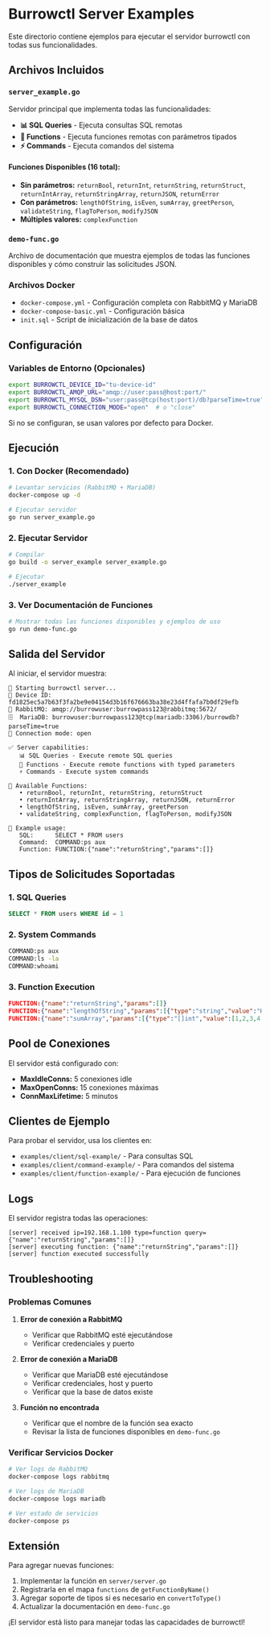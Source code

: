 # Burrowctl Server Examples

Este directorio contiene ejemplos para ejecutar el servidor burrowctl con todas sus funcionalidades.

## Archivos Incluidos

### `server_example.go`
Servidor principal que implementa todas las funcionalidades:
- **📊 SQL Queries** - Ejecuta consultas SQL remotas
- **🔧 Functions** - Ejecuta funciones remotas con parámetros tipados
- **⚡ Commands** - Ejecuta comandos del sistema

#### Funciones Disponibles (16 total):
- **Sin parámetros:** `returnBool`, `returnInt`, `returnString`, `returnStruct`, `returnIntArray`, `returnStringArray`, `returnJSON`, `returnError`
- **Con parámetros:** `lengthOfString`, `isEven`, `sumArray`, `greetPerson`, `validateString`, `flagToPerson`, `modifyJSON`
- **Múltiples valores:** `complexFunction`

### `demo-func.go`
Archivo de documentación que muestra ejemplos de todas las funciones disponibles y cómo construir las solicitudes JSON.

### Archivos Docker
- `docker-compose.yml` - Configuración completa con RabbitMQ y MariaDB
- `docker-compose-basic.yml` - Configuración básica
- `init.sql` - Script de inicialización de la base de datos

## Configuración

### Variables de Entorno (Opcionales)
```bash
export BURROWCTL_DEVICE_ID="tu-device-id"
export BURROWCTL_AMQP_URL="amqp://user:pass@host:port/"
export BURROWCTL_MYSQL_DSN="user:pass@tcp(host:port)/db?parseTime=true"
export BURROWCTL_CONNECTION_MODE="open"  # o "close"
```

Si no se configuran, se usan valores por defecto para Docker.

## Ejecución

### 1. Con Docker (Recomendado)
```bash
# Levantar servicios (RabbitMQ + MariaDB)
docker-compose up -d

# Ejecutar servidor
go run server_example.go
```

### 2. Ejecutar Servidor
```bash
# Compilar
go build -o server_example server_example.go

# Ejecutar
./server_example
```

### 3. Ver Documentación de Funciones
```bash
# Mostrar todas las funciones disponibles y ejemplos de uso
go run demo-func.go
```

## Salida del Servidor

Al iniciar, el servidor muestra:

```
🚀 Starting burrowctl server...
📱 Device ID: fd1825ec5a7b63f3fa2be9e04154d3b16f676663ba38e23d4ffafa7b0df29efb
🐰 RabbitMQ: amqp://burrowuser:burrowpass123@rabbitmq:5672/
🗄️  MariaDB: burrowuser:burrowpass123@tcp(mariadb:3306)/burrowdb?parseTime=true
🔗 Connection mode: open

✅ Server capabilities:
   📊 SQL Queries - Execute remote SQL queries
   🔧 Functions - Execute remote functions with typed parameters
   ⚡ Commands - Execute system commands

🔧 Available Functions:
   • returnBool, returnInt, returnString, returnStruct
   • returnIntArray, returnStringArray, returnJSON, returnError
   • lengthOfString, isEven, sumArray, greetPerson
   • validateString, complexFunction, flagToPerson, modifyJSON

🎯 Example usage:
   SQL:      SELECT * FROM users
   Command:  COMMAND:ps aux
   Function: FUNCTION:{"name":"returnString","params":[]}
```

## Tipos de Solicitudes Soportadas

### 1. SQL Queries
```sql
SELECT * FROM users WHERE id = 1
```

### 2. System Commands
```bash
COMMAND:ps aux
COMMAND:ls -la
COMMAND:whoami
```

### 3. Function Execution
```json
FUNCTION:{"name":"returnString","params":[]}
FUNCTION:{"name":"lengthOfString","params":[{"type":"string","value":"Hello"}]}
FUNCTION:{"name":"sumArray","params":[{"type":"[]int","value":[1,2,3,4,5]}]}
```

## Pool de Conexiones

El servidor está configurado con:
- **MaxIdleConns:** 5 conexiones idle
- **MaxOpenConns:** 15 conexiones máximas
- **ConnMaxLifetime:** 5 minutos

## Clientes de Ejemplo

Para probar el servidor, usa los clientes en:
- `examples/client/sql-example/` - Para consultas SQL
- `examples/client/command-example/` - Para comandos del sistema
- `examples/client/function-example/` - Para ejecución de funciones

## Logs

El servidor registra todas las operaciones:
```
[server] received ip=192.168.1.100 type=function query={"name":"returnString","params":[]}
[server] executing function: {"name":"returnString","params":[]}
[server] function executed successfully
```

## Troubleshooting

### Problemas Comunes

1. **Error de conexión a RabbitMQ**
   - Verificar que RabbitMQ esté ejecutándose
   - Verificar credenciales y puerto

2. **Error de conexión a MariaDB**
   - Verificar que MariaDB esté ejecutándose
   - Verificar credenciales, host y puerto
   - Verificar que la base de datos existe

3. **Función no encontrada**
   - Verificar que el nombre de la función sea exacto
   - Revisar la lista de funciones disponibles en `demo-func.go`

### Verificar Servicios Docker
```bash
# Ver logs de RabbitMQ
docker-compose logs rabbitmq

# Ver logs de MariaDB
docker-compose logs mariadb

# Ver estado de servicios
docker-compose ps
```

## Extensión

Para agregar nuevas funciones:

1. Implementar la función en `server/server.go`
2. Registrarla en el mapa `functions` de `getFunctionByName()`
3. Agregar soporte de tipos si es necesario en `convertToType()`
4. Actualizar la documentación en `demo-func.go`

¡El servidor está listo para manejar todas las capacidades de burrowctl! 